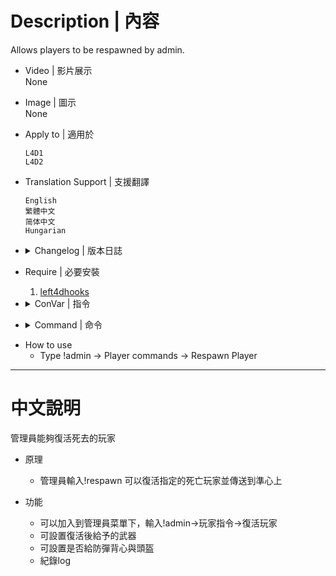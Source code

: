 # Description | 內容
Allows players to be respawned by admin.

* Video | 影片展示
<br/>None

* Image | 圖示
<br/>None

* Apply to | 適用於
	```
	L4D1
	L4D2
	```

* Translation Support | 支援翻譯
	```
	English
	繁體中文
	简体中文
	Hungarian
	```

* <details><summary>Changelog | 版本日誌</summary>

	* v2.8 (2023-4-1)
		* Replace Gamedata with left4dhooks

	* v2.7
		* fixed stuck ceiling when player respawns
		* delete unuseful gamedata
		* Only respawn Dead Survivor

	* v2.1
		* [Original Plugin by Dragokas](https://forums.alliedmods.net/showthread.php?p=2693455)
</details>

* Require | 必要安裝
	1. [left4dhooks](https://forums.alliedmods.net/showthread.php?t=321696)

* <details><summary>ConVar | 指令</summary>

	* cfg/sourcemod/l4d_sm_respawn.cfg
		```php
		// Add 'Respawn player' item in admin menu under 'Player commands' category? (0 - No, 1 - Yes)
		l4d_sm_respawn_adminmenu "1"

		// After respawn player, teleport player to 0=Crosshair, 1=Self (You must be alive).
		l4d_sm_respawn_destination "0"

		// Respawn players with this loadout
		l4d_sm_respawn_loadout "smg"

		// Notify in chat and log action about respawn? (0 - No, 1 - Yes)
		l4d_sm_respawn_showaction "1"
		```
</details>

* <details><summary>Command | 命令</summary>

	* **Respawn a player at your crosshair. Without argument - opens menu to select players (Adm required: ADMFLAG_BAN)**
		```php
		sm_respawn <player name>
		```
</details>

* How to use
    * Type !admin -> Player commands -> Respawn Player

- - - -
# 中文說明
管理員能夠復活死去的玩家

* 原理
	* 管理員輸入!respawn 可以復活指定的死亡玩家並傳送到準心上

* 功能
	* 可以加入到管理員菜單下，輸入!admin->玩家指令->復活玩家
	* 可設置復活後給予的武器
	* 可設置是否給防彈背心與頭盔
	* 紀錄log

